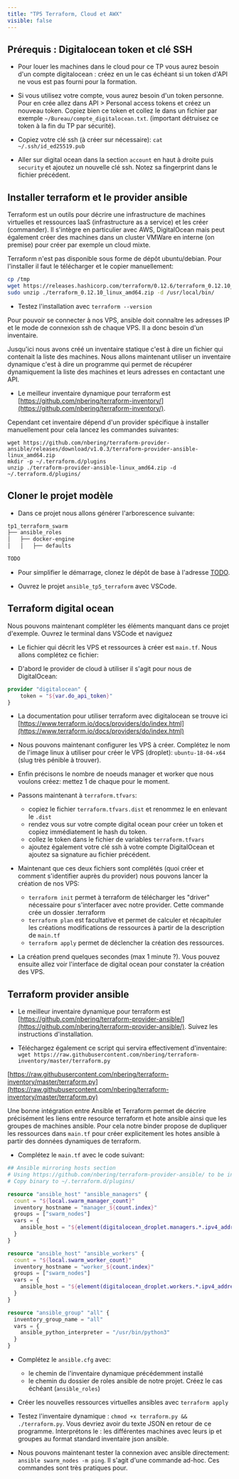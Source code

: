 ```yaml
---
title: "TP5 Terraform, Cloud et AWX" 
visible: false
---
```


## Prérequis : Digitalocean token et clé SSH

- Pour louer les machines dans le cloud pour ce TP vous aurez besoin d'un compte digitalocean : créez en un le cas échéant si un token d'API ne vous est pas fourni pour la formation.

- Si vous utilisez votre compte, vous aurez besoin d'un token personne. Pour en crée allez dans API > Personal access tokens et créez un nouveau token. Copiez bien ce token et collez le dans un fichier par exemple `~/Bureau/compte_digitalocean.txt`. (important détruisez ce token à la fin du TP par sécurité).

- Copiez votre clé ssh (à créer sur nécessaire): `cat ~/.ssh/id_ed25519.pub`
- Aller sur digital ocean dans la section `account` en haut à droite puis `security` et ajoutez un nouvelle clé ssh. Notez sa fingerprint dans le fichier précédent.

## Installer terraform et le provider ansible

Terraform est un outils pour décrire une infrastructure de machines virtuelles et ressources IaaS (infrastructure as a service) et les créer (commander). Il s'intègre en particulier avec AWS, DigitalOcean mais peut également créer des machines dans un cluster VMWare en interne (on premise) pour créer par exemple un cloud mixte.

Terraform n'est pas disponible sous forme de dépôt ubuntu/debian. Pour l'installer il faut le télécharger et le copier manuellement:

```bash
cp /tmp
wget https://releases.hashicorp.com/terraform/0.12.6/terraform_0.12.10_linux_amd64.zip
sudo unzip ./terraform_0.12.10_linux_amd64.zip -d /usr/local/bin/
```
- Testez l'installation avec `terraform --version`

Pour pouvoir se connecter à nos VPS, ansible doit connaître les adresses IP et le mode de connexion ssh de chaque VPS. Il a donc besoin d'un inventaire.

Jusqu'ici nous avons créé un inventaire statique c'est à dire un fichier qui contenait la liste des machines. Nous allons maintenant utiliser un inventaire dynamique c'est à dire un programme qui permet de récupérer dynamiquement la liste des machines et leurs adresses en contactant une API.

- Le meilleur inventaire dynamique pour terraform est [https://github.com/nbering/terraform-inventory/](https://github.com/nbering/terraform-inventory/).

Cependant cet inventaire dépend d'un provider spécifique à installer manuellement pour cela lancez les commandes suivantes:

```
wget https://github.com/nbering/terraform-provider-ansible/releases/download/v1.0.3/terraform-provider-ansible-linux_amd64.zip
mkdir -p ~/.terraform.d/plugins
unzip ./terraform-provider-ansible-linux_amd64.zip -d ~/.terraform.d/plugins/
```

## Cloner le projet modèle

- Dans ce projet nous allons générer l'arborescence suivante:

```bash
tp1_terraform_swarm
├── ansible_roles
│   ├── docker-engine
│   │   ├── defaults

TODO

```

- Pour simplifier le démarrage, clonez le dépôt de base à l'adresse [TODO](https://gitlab.com/e-lie/ansible_tp5_terraform).

- Ouvrez le projet `ansible_tp5_terraform` avec VSCode.


## Terraform digital ocean

Nous pouvons maintenant compléter les éléments manquant dans ce projet d'exemple. Ouvrez le terminal dans VSCode et naviguez 

- Le fichier qui décrit les VPS et ressources à créer est `main.tf`. Nous allons complétez ce fichier:
  
- D'abord le provider de cloud à utiliser il s'agit pour nous de DigitalOcean:

```terraform
provider "digitalocean" {
    token = "${var.do_api_token}"
}
```

- La documentation pour utiliser terraform avec digitalocean se trouve ici [https://www.terraform.io/docs/providers/do/index.html](https://www.terraform.io/docs/providers/do/index.html)

- Nous pouvons maintenant configurer les VPS à créer. Complétez le nom de l'image linux à utiliser pour créer le VPS (droplet): `ubuntu-18-04-x64` (slug très pénible à trouver).


- Enfin précisons le nombre de noeuds manager et worker que nous voulons créez: mettez 1 de chaque pour le moment.


- Passons maintenant à `terraform.tfvars`:
  - copiez le fichier `terraform.tfvars.dist` et renommez le en enlevant le `.dist`
  - rendez vous sur votre compte digital ocean pour créer un token et copiez immédiatement le hash du token.
  - collez le token dans le fichier de variables `terraform.tfvars`
  - ajoutez également votre clé ssh à votre compte DigitalOcean et ajoutez sa signature au fichier précédent.

- Maintenant que ces deux fichiers sont complétés (quoi créer et comment s'identifier auprès du provider) nous pouvons lancer la création de nos VPS:
  - `terraform init` permet à terraform de télécharger les "driver" nécessaire pour s'interfacer avec notre provider. Cette commande crée un dossier .terraform
  - `terraform plan` est facultative et permet de calculer et récapituler les créations modifications de ressources à partir de la description de `main.tf`
  - `terraform apply` permet de déclencher la création des ressources.

- La création prend quelques secondes (max 1 minute ?). Vous pouvez ensuite allez voir l'interface de digital ocean pour constater la création des VPS.


## Terraform provider ansible

- Le meilleur inventaire dynamique pour terraform est [https://github.com/nbering/terraform-provider-ansible/](https://github.com/nbering/terraform-provider-ansible/). Suivez les instructions d'installation.

- Téléchargez également ce script qui servira effectivement d'inventaire: `wget https://raw.githubusercontent.com/nbering/terraform-inventory/master/terraform.py`

[https://raw.githubusercontent.com/nbering/terraform-inventory/master/terraform.py](https://raw.githubusercontent.com/nbering/terraform-inventory/master/terraform.py)

Une bonne intégration entre Ansible et Terraform permet de décrire précisément les liens entre resource terraform et hote ansible ainsi que les groupes de machines ansible. Pour cela notre binder propose de dupliquer les ressources dans `main.tf` pour créer explicitement les hotes ansible à partir des données dynamiques de terraform.

- Complétez le `main.tf` avec le code suivant:

```terraform
## Ansible mirroring hosts section
# Using https://github.com/nbering/terraform-provider-ansible/ to be installed manually (third party provider)
# Copy binary to ~/.terraform.d/plugins/

resource "ansible_host" "ansible_managers" {
  count = "${local.swarm_manager_count}"
  inventory_hostname = "manager_${count.index}"
  groups = ["swarm_nodes"]
  vars = {
    ansible_host = "${element(digitalocean_droplet.managers.*.ipv4_address, count.index)}"
  }
}

resource "ansible_host" "ansible_workers" {
  count = "${local.swarm_worker_count}"
  inventory_hostname = "worker_${count.index}"
  groups = ["swarm_nodes"]
  vars = {
    ansible_host = "${element(digitalocean_droplet.workers.*.ipv4_address, count.index)}"
  }
}

resource "ansible_group" "all" {
  inventory_group_name = "all"
  vars = {
    ansible_python_interpreter = "/usr/bin/python3"
  }
}
```

- Complétez le `ansible.cfg` avec:
  - le chemin de l'inventaire dynamique précédemment installé
  - le chemin du dossier de roles ansible de notre projet. Créez le cas échéant (`ansible_roles`)


- Créer les nouvelles ressources virtuelles ansibles avec `terraform apply`


- Testez l'inventaire dynamique :  `chmod +x terraform.py && ./terraform.py`. Vous devriez avoir du texte JSON en retour de ce programme. Interprétons le : les différentes machines avec leurs ip et groupes au format standard inventaire json ansible.

- Nous pouvons maintenant tester la connexion avec ansible directement: `ansible swarm_nodes -m ping`. Il s'agit d'une commande ad-hoc. Ces commandes sont très pratiques pour.
